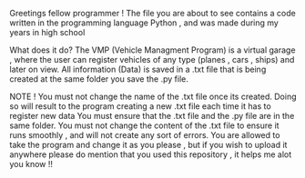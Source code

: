 Greetings fellow programmer ! 
The file you are about to see contains a code written in the programming language Python , and was made during my years in high school 

What does it do? 
The VMP (Vehicle Managment Program) is a virtual garage , where the user can register vehicles of any type (planes , cars , ships) and later on view. 
All information (Data) is saved in a .txt file that is being created at the same folder you save the .py file. 

NOTE ! You must not change the name of the .txt file once its created. Doing so will result to the program creating a new .txt file each time it has to register new data 
You must ensure that the .txt file and the .py file are in the same folder. 
You must not change the content of the .txt file to ensure it runs smoothly , and will not create any sort of errors. 
You are allowed to take the program and change it as you please , but if you wish to upload it anywhere please do mention that you used this repository , it helps me alot you know !!
